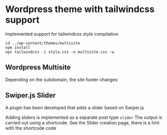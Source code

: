 # Wordpress theme with tailwindcss support

Implemented support for tailwindcss style compilation

```
cd ../wp-content/themes/multisite
npm install
npx tailwindcss -i style.css -o multisite.css -w
```

## Wordpress Multisite

Depending on the subdomain, the site footer changes

## Swiper.js Slider

A plugin has been developed that adds a slider based on Swiper.js

Adding sliders is implemented as a separate post type `slider`
The output is carried out using a shortcode. See the Slider creation page, there is a hint with the shortcode code